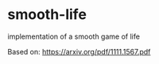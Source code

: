 # smooth-life
implementation of a smooth game of life

Based on: https://arxiv.org/pdf/1111.1567.pdf
